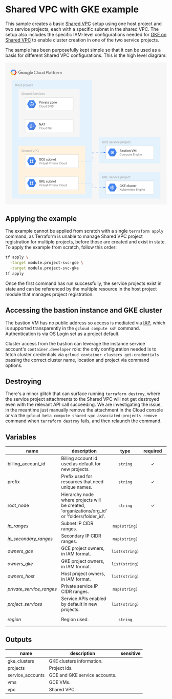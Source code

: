 # Shared VPC with GKE example

This sample creates a basic [Shared VPC](https://cloud.google.com/vpc/docs/shared-vpc) setup using one host project and two service projects, each with a specific subnet in the shared VPC. The setup also includes the specific IAM-level configurations needed for [GKE on Shared VPC](https://cloud.google.com/kubernetes-engine/docs/how-to/cluster-shared-vpc) to enable cluster creation in one of the two service projects.

The sample has been purposefully kept simple so that it can be used as a basis for different Shared VPC configurations. This is the high level diagram:

![High-level diagram](diagram.png "High-level diagram")

## Applying the example

The example cannot be applied from scratch with a single `terraform apply` command, as Terraform is unable to manage Shared VPC project registration for multiple projects, before those are created and exist in state. To apply the example from scratch, follow this order:

```bash
tf apply \
  -target module.project-svc-gce \
  -target module.project-svc-gke
tf apply
```

Once the first command has run successfully, the service projects exist in state and can be referenced by the multiple resource in the host project module that manages project registration.

## Accessing the bastion instance and GKE cluster

The bastion VM has no public address so access is mediated via [IAP](https://cloud.google.com/iap/docs), which is supported transparently in the `gcloud compute ssh` command. Authentication is via OS Login set as a project default.

Cluster access from the bastion can leverage the instance service account's `container.developer` role: the only configuration needed is to fetch cluster credentials via `gcloud container clusters get-credentials` passing the correct cluster name, location and project via command options.

## Destroying

There's a minor glitch that can surface running `terraform destroy`, where the service project attachments to the Shared VPC will not get destroyed even with the relevant API call succeeding. We are investigating the issue, in the meantime just manually remove the attachment in the Cloud console or via the `gcloud beta compute shared-vpc associated-projects remove` command when `terraform destroy` fails, and then relaunch the command.

<!-- BEGIN TFDOC -->
## Variables

| name | description | type | required | default |
|---|---|:---: |:---:|:---:|
| billing_account_id | Billing account id used as default for new projects. | <code title="">string</code> | ✓ |  |
| prefix | Prefix used for resources that need unique names. | <code title="">string</code> | ✓ |  |
| root_node | Hierarchy node where projects will be created, 'organizations/org_id' or 'folders/folder_id'. | <code title="">string</code> | ✓ |  |
| *ip_ranges* | Subnet IP CIDR ranges. | <code title="map&#40;string&#41;">map(string)</code> |  | <code title="&#123;&#10;gce &#61; &#34;10.0.16.0&#47;24&#34;&#10;gke &#61; &#34;10.0.32.0&#47;24&#34;&#10;&#125;">...</code> |
| *ip_secondary_ranges* | Secondary IP CIDR ranges. | <code title="map&#40;string&#41;">map(string)</code> |  | <code title="&#123;&#10;gke-pods     &#61; &#34;10.128.0.0&#47;18&#34;&#10;gke-services &#61; &#34;172.16.0.0&#47;24&#34;&#10;&#125;">...</code> |
| *owners_gce* | GCE project owners, in IAM format. | <code title="list&#40;string&#41;">list(string)</code> |  | <code title="">[]</code> |
| *owners_gke* | GKE project owners, in IAM format. | <code title="list&#40;string&#41;">list(string)</code> |  | <code title="">[]</code> |
| *owners_host* | Host project owners, in IAM format. | <code title="list&#40;string&#41;">list(string)</code> |  | <code title="">[]</code> |
| *private_service_ranges* | Private service IP CIDR ranges. | <code title="map&#40;string&#41;">map(string)</code> |  | <code title="&#123;&#10;cluster-1 &#61; &#34;192.168.0.0&#47;28&#34;&#10;&#125;">...</code> |
| *project_services* | Service APIs enabled by default in new projects. | <code title="list&#40;string&#41;">list(string)</code> |  | <code title="&#91;&#10;&#34;container.googleapis.com&#34;,&#10;&#34;stackdriver.googleapis.com&#34;,&#10;&#93;">...</code> |
| *region* | Region used. | <code title="">string</code> |  | <code title="">europe-west1</code> |

## Outputs

| name | description | sensitive |
|---|---|:---:|
| gke_clusters | GKE clusters information. |  |
| projects | Project ids. |  |
| service_accounts | GCE and GKE service accounts. |  |
| vms | GCE VMs. |  |
| vpc | Shared VPC. |  |
<!-- END TFDOC -->
